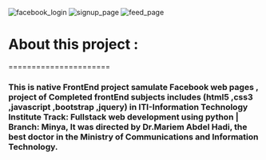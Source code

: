 ![facebook_login](https://github.com/abdelrahmanShabaan/native_Facebook_project_/assets/48605080/0b48264c-6bcd-40b0-a4ff-69378acda218)
![signup_page](https://github.com/abdelrahmanShabaan/native_Facebook_project_/assets/48605080/852be381-6073-4459-83e2-bca7068061cb)
![feed_page](https://github.com/abdelrahmanShabaan/native_Facebook_project_/assets/48605080/826dc8c0-b299-4f1b-b485-fe848c1bedef)

<h1>About this project :</h1>
======================
<h3>This is native FrontEnd project samulate Facebook web pages , project of Completed frontEnd subjects includes (html5 ,css3 ,javascript ,bootstrap ,jquery) in ITI-Information Technology Institute Track: Fullstack web development using python | Branch: Minya, It was directed by Dr.Mariem Abdel Hadi, the best doctor in the Ministry of Communications and Information Technology.
</h3>
